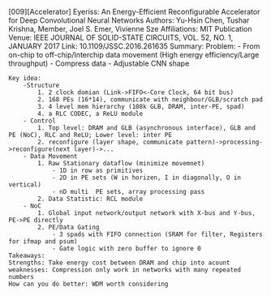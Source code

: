 [009][Accelerator] Eyeriss: An Energy-Efficient Reconfigurable Accelerator for Deep Convolutional Neural Networks
Authors: Yu-Hsin Chen, Tushar Krishna, Member, Joel S. Emer, Vivienne Sze
Affiliations: MIT
Publication Venue: IEEE JOURNAL OF SOLID-STATE CIRCUITS, VOL. 52, NO. 1, JANUARY 2017
Link: 10.1109/JSSC.2016.261635
Summary: 
	Problem: 
		- From on-chip to off-chip/Interchip data movement (High energy efficiency/Large throughput)
		- Compress data
		- Adjustable CNN shape

 	Key idea:
		-Structure
			1. 2 clock domian (Link->FIFO<-Core Clock, 64 bit bus)
			2. 168 PEs (16*14), communicate with neighbour/GLB/scratch pad 
            3. 4 level mem hierarchy (108k GLB, DRAM, inter-PE, spad) 
            4. a RLC CODEC, a ReLU module
        - Control
            1. Top level: DRAM and GLB (asynchronous interface), GLB and PE (NoC), RLC and ReLU; Lower level: inter PE 
            2. reconfigure (layer shape, communicate pattern)->processing->reconfigure(next layer)->... 
		- Data Movement
            1. Raw Stationary dataflow (minimize movemnet)
                - 1D in row as primitives
                - 2D in PE sets (W in horizen, I in diagonally, O in vertical)
		        - nD multi  PE sets, array processing pass
            2. Data Statistic: RCL module
        - NoC
            1. Global input network/output network with X-bus and Y-bus, PE->PE directly
            2. PE/Data Gating
                - 3 spads with FIFO connection (SRAM for filter, Registers for ifmap and psum)
                - Gate logic with zero buffer to ignore 0
	Takeaways: 
	Strengths: Take energy cost between DRAM and chip into acount
	weaknesses: Compression only work in networks with many repeated numbers
	How can you do better: WDM worth considering
